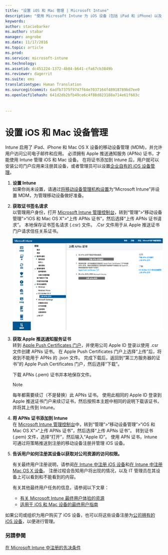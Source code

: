 ```yaml
---
title: "设置 iOS 和 Mac 管理 | Microsoft Intune"
description: "使用 Microsoft Intune 为 iOS 设备（包括 iPad 和 iPhone）以及 Mac OS X 设备启用移动设备管理 (MDM)。"
keywords: 
author: staciebarker
ms.author: stabar
manager: angrobe
ms.date: 11/17/2016
ms.topic: article
ms.prod: 
ms.service: microsoft-intune
ms.technology: 
ms.assetid: dc451224-1372-4b84-b641-cfa67cb3849b
ms.reviewer: dagerrit
ms.suite: ems
translationtype: Human Translation
ms.sourcegitcommit: 6adfb7375f9747f64e7037164f48918789bd7ee0
ms.openlocfilehash: 641d2db2bfb49ce6c4f88d823188a714e61f683c


---
```


# <a name="set-up-ios-and-mac-device-management"></a>设置 iOS 和 Mac 设备管理
Intune 启用了 iPad、iPhone 和 Mac OS X 设备的移动设备管理 (MDM)，并允许用户访问公司电子邮件和应用。 必须拥有 Apple 推送通知服务 (APNs) 证书，才能使用 Intune 管理 iOS 和 Mac 设备。 在将证书添加到 Intune 后，用户就可以安装公司门户应用来注册其设备，或者管理员可以设置[企业自有的 iOS 设备管理](enroll-corporate-owned-ios-devices-in-microsoft-intune.md)。

1.  **设置 Intune**<br>
    如果你尚未设置，请通过[将移动设备管理机构设置](prerequisites-for-enrollment.md#step-2-set-mdm-authority)为“Microsoft Intune”并设置 MDM，为管理移动设备做好准备。

2.  **获取证书签名请求**<br>
    以管理用户身份，打开 [Microsoft Intune 管理控制台](http://manage.microsoft.com)，转到“管理”&gt;“移动设备管理”&gt;“iOS 和 Mac OS X”&gt;“上传 APNs 证书”，然后选择“上传 APNs 证书请求”。 本地保存证书签名请求 (.csr) 文件。 .Csr 文件用于从 Apple 推送证书门户请求信任关系证书。

    ![上传 APNs 证书对话框](../media/Intune-iOS-enrollment-with-apns.png)

3.  **获取 Apple 推送通知服务证书**<br>
    转到 [Apple Push Certificates 门户](http://go.microsoft.com/fwlink/?LinkId=269844)，并使用公司 Apple ID 登录以使用 .csr 文件创建 APNs 证书。 在 Apple Push Certificates 门户上选择“上传”后，将收到不能用于 APNs 的 .json 文件。 完成下载后，返回到“第三方服务器的证书”的 Apple Push Certificates 门户，然后选择“下载”。

    下载 APNs (.pem) 证书并本地保存文件。

    > [!NOTE]
    > 每年都需要续订（不是替换）此 APNs 证书。 使用此相同的 Apple ID 登录到 Apple 推送证书门户来续订证书，然后按照本主题中相同的说明下载该证书，并将其上传到 Intune。

4.  **将 APNs 证书添加到 Intune**<br>
    在 [Microsoft Intune 管理控制台](http://manage.microsoft.com)中，转到“管理”&gt;“移动设备管理”&gt;“iOS 和 Mac OS X”&gt;“上传 APNs 证书”，然后选择“上传 APNs 证书”。 转到证书 (.pem) 文件，选择“打开”，然后输入“Apple ID”。 使用 APN 证书，Intune 可通过将策略推送到注册的移动设备注册并管理 iOS 设备。

5.  **告诉用户如何注册其设备以获取对公司资源的访问权限。**

    有关最终用户注册说明，请参阅[在 Intune 中注册 iOS 设备](../enduser/enroll-your-device-in-intune-ios.md)和[在 Intune 中注册 Mac OS X 设备](../enduser/enroll-your-device-in-intune-macos.md)。 注册过程会告知用户将出现的情况，以及 IT 管理员在其设备上可以看到和不能看到的内容。

    有关其他最终用户任务的信息，请参阅以下文章：
    - [有关 Microsoft Intune 最终用户体验的资源](what-to-tell-your-end-users-about-using-microsoft-intune.md)
    - [适用于 iOS 和 Mac 设备的最终用户指南](../enduser/using-your-ios-or-mac-os-x-device-with-intune.md)

如果公司或组织为用户购买了 iOS 设备，也可以将这些设备注册为[公司拥有的 iOS 设备](enroll-corporate-owned-ios-devices-in-microsoft-intune.md)，以便进行管理。

### <a name="see-also"></a>另請參閱
[在 Microsoft Intune 中注册的先决条件](prerequisites-for-enrollment.md)



<!--HONumber=Dec16_HO2-->


